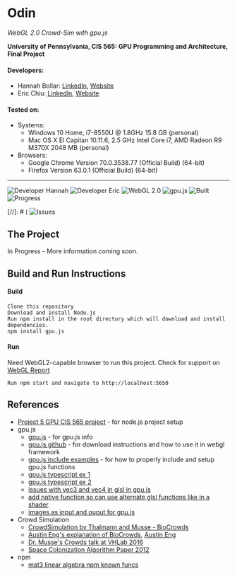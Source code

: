 Odin
===============
*WebGL 2.0 Crowd-Sim with gpu.js*


**University of Pennsylvania, CIS 565: GPU Programming and Architecture, Final Project**


#### Developers:
- Hannah Bollar: [LinkedIn](https://www.linkedin.com/in/hannah-bollar/), [Website](http://hannahbollar.com/)
- Eric Chiu: [LinkedIn](https://www.linkedin.com/in/echiu1997/), [Website](http://www.erichiu.com/)

#### Tested on:
- Systems:
	- Windows 10 Home, i7-8550U @ 1.8GHz 15.8 GB (personal)
	- Mac OS X El Capitan 10.11.6, 2.5 GHz Intel Core i7, AMD Radeon R9 M370X 2048 MB (personal)
- Browsers:
	- Google Chrome Version 70.0.3538.77 (Official Build) (64-bit)
	- Firefox Version 63.0.1 (Official Build) (64-bit)

____________________________________________________________________________________

![Developer Hannah](https://img.shields.io/badge/Developer-Hannah-0f97ff.svg?style=flat) ![Developer Eric](https://img.shields.io/badge/Developer-Eric-0f97ff.svg?style=flat) ![WebGL 2.0](https://img.shields.io/badge/WebGL-2.0-lightgrey.svg) ![gpu.js](https://img.shields.io/badge/GPGPU-gpu.js-yellow.svg) ![Built](https://img.shields.io/appveyor/ci/gruntjs/grunt.svg) ![Progress](https://img.shields.io/badge/implementation-in%20progress-orange.svg )


[//]: # ( ![Issues](https://img.shields.io/badge/issues-none-green.svg)

## The Project

In Progress - More information coming soon.

## Build and Run Instructions

#### Build
```
Clone this repository
Download and install Node.js
Run npm install in the root directory which will download and install dependencies.
npm install gpu.js
```

#### Run
Need WebGL2-capable browser to run this project. Check for support on [WebGL Report](http://webglreport.com/?v=2) 

```
Run npm start and navigate to http://localhost:5650
```

## References

- [Project 5 GPU CIS 565 project](https://github.com/CIS565-Fall-2018/Project5-WebGL-Clustered-Deferred-Forward-Plus) - for node.js project setup
- gpu.js
	- [gpu.js](http://gpu.rocks/) - for gpu.js info
	- [gpu.js github](https://github.com/gpujs/gpu.js) - for download instructions and how to use it in webgl framework
	- [gpu.js include examples](http://geoexamples.com/other/2018/04/30/mapping-with-gpujs.html]) - for how to properly include and setup gpu.js functions
	- [gpu.js typescript ex 1](https://staceytay.com/raytracer/)
	- [gpu.js typescript ex 2](https://github.com/abhisheksoni27/gpu.js-demo)
	- [issues with vec3 and vec4 in glsl in gpu.js](https://github.com/gpujs/gpu.js/issues/7)
	- [add native function so can use alternate glsl functions like in a shader](https://github.com/gpujs/gpu.js/issues/62)
	- [images as input and ouput for gpu.js](https://github.com/gpujs/gpu.js/issues/296)
- Crowd Simulation
	- [CrowdSimulation by Thalmann and Musse - BioCrowds](https://books.google.com/books?id=3Adh_2ZNGLAC&pg=PA146&lpg=PA146&dq=biocrowds%20algorithm&source=bl&ots=zsM86iYTot&sig=KQJU7_NagMK4rbpY0oYc3bwCh9o&hl=en&sa=X&ved=0ahUKEwik9JfPnubSAhXIxVQKHUybCxUQ6AEILzAE#v=onepage&q=biocrowds%20algorithm&f=false)
	- [Austin Eng's explanation of BioCrowds](https://cis700-procedural-graphics.github.io/files/biocrowds_3_21_17.pdf), [Austin Eng](http://austin-eng.co/)
	- [Dr. Musse's Crowds talk at VHLab 2016](http://www.inf.pucrs.br/~smusse/Animacao/2016/CrowdTalk.pdf)
	- [Space Colonization Algorithm Paper 2012](https://www.sciencedirect.com/science/article/pii/S0097849311001713)
- npm
	- [mat3 linear algebra npm known funcs](https://www.npmjs.com/package/gl-matrix)
